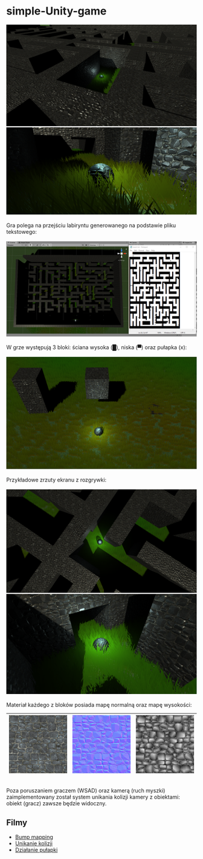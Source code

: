 # simple-Unity-game

![preview 1](./images/image1.png)
\
![preview 2](./images/image4.png)
\
\
Gra polega na przejściu labiryntu generowanego na podstawie pliku tekstowego:
\
\
![maze](./images/image7.png)
\
\
W grze występują 3 bloki: ściana wysoka (█), niska (▀) oraz pułapka (x):
\
\
![blocks](./images/image6.png)
\
\
Przykładowe zrzuty ekranu z rozgrywki:
\
\
![preview 3](./images/image5.png)
\
![preview 4](./images/image9.png)
\
\
Materiał każdego z bloków posiada mapę normalną oraz mapę wysokości:  

| ![preview 4](./images/image3.jpg) | ![preview 4](./images/image8.jpg) | ![preview 4](./images/image2.png) |
|-----------------------------------|-----------------------------------|-----------------------------------|

\
Poza poruszaniem graczem (WSAD) oraz kamerą (ruch myszki) zaimplementowany został system unikania kolizji kamery z obiektami: obiekt (gracz) zawsze będzie widoczny.

## Filmy 

* [Bump mapping](https://drive.google.com/file/d/1ZkmI83RbI6XpTiDHjogiVJ1BQHimOlXl/view?usp=sharing)
* [Unikanie kolizji](https://drive.google.com/file/d/15dY9f2fY8lUrAELRsmsiSyUtqV0akpRv/view?usp=sharing)
* [Działanie pułapki](https://drive.google.com/file/d/1ecXHRgmkctksZoC1tWcJ99XbPcDVoiiD/view?usp=sharing)